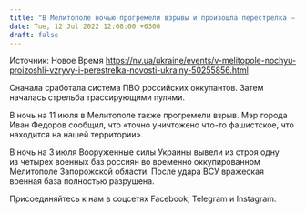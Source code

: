 ```yaml
---
title: "В Мелитополе ночью прогремели взрывы и произошла перестрелка — СМИ"
date: Tue, 12 Jul 2022 12:08:00 +0300
draft: false
---
```

Источник: Новое Время https://nv.ua/ukraine/events/v-melitopole-nochyu-proizoshli-vzryvy-i-perestrelka-novosti-ukrainy-50255856.html


 Сначала сработала система ПВО российских оккупантов. Затем началась стрельба трассирующими пулями.

В ночь на 11 июля в Мелитополе также прогремели взрыв. Мэр города Иван Федоров сообщил, что «точно уничтожено что-то фашистское, что находится на нашей территории».

В ночь на 3 июля Вооруженные силы Украины вывели из строя одну из четырех военных баз россиян во временно оккупированном Мелитополе Запорожской области. После удара ВСУ вражеская военная база полностью разрушена.

Присоединяйтесь к нам в соцсетях Facebook, Telegram и Instagram.
